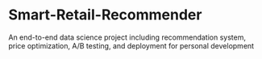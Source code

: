 # Smart-Retail-Recommender
An end-to-end data science project including recommendation system, price optimization, A/B testing, and deployment for personal development
